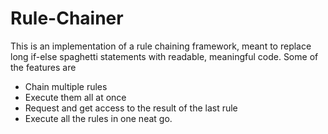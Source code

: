 # Rule-Chainer
This is an implementation of a rule chaining framework, meant to replace long if-else spaghetti statements with readable, meaningful code.
Some of the features are

 * Chain multiple rules
 * Execute them all at once
 * Request and get access to the result of the last rule
 * Execute all the rules in one neat go.
